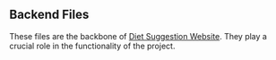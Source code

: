 ## Backend Files

These files are the backbone of [Diet Suggestion Website](http://www.example.com). They play a crucial role in the functionality of the project.
